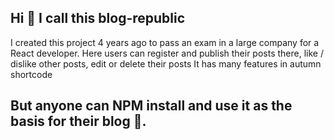 ## Hi 👋 I call this blog-republic

I created this project 4 years ago to pass an exam in a large company for a React developer.
Here users can register and publish their posts there, like / dislike other posts, edit or delete their posts
It has many features in autumn shortcode

## But anyone can NPM install and use it as the basis for their blog 🤝.